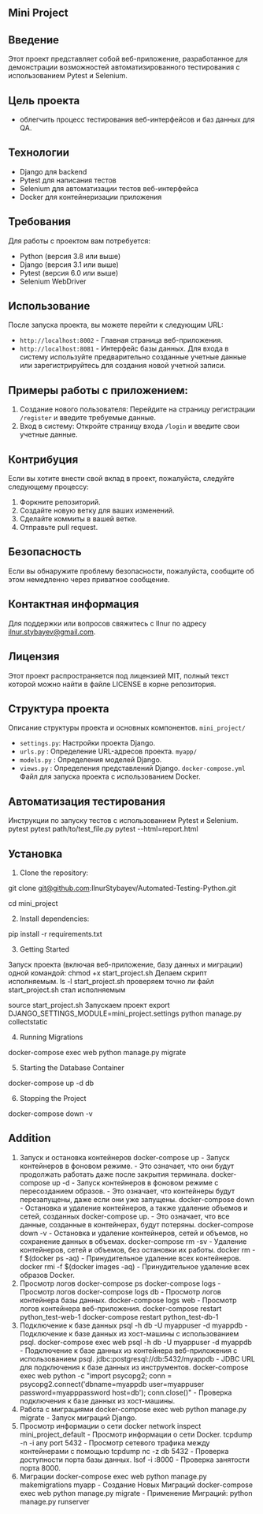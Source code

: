 ## Mini Project
## Введение
Этот проект представляет собой веб-приложение, разработанное для демонстрации возможностей автоматизированного тестирования с использованием Pytest и Selenium. 
## Цель проекта 
- облегчить процесс тестирования веб-интерфейсов и баз данных для QA.
## Технологии
- Django для backend
- Pytest для написания тестов
- Selenium для автоматизации тестов веб-интерфейса
- Docker для контейнеризации приложения
## Требования
Для работы с проектом вам потребуется:
- Python (версия 3.8 или выше)
- Django (версия 3.1 или выше)
- Pytest (версия 6.0 или выше)
- Selenium WebDriver
## Использование
После запуска проекта, вы можете перейти к следующим URL:
- `http://localhost:8002` - Главная страница веб-приложения.
- `http://localhost:8081` - Интерфейс базы данных.
Для входа в систему используйте предварительно созданные учетные данные или зарегистрируйтесь для создания новой учетной записи.
## Примеры работы с приложением:
1. Создание нового пользователя:
   Перейдите на страницу регистрации `/register` и введите требуемые данные.
2. Вход в систему:
   Откройте страницу входа `/login` и введите свои учетные данные.
## Контрибуция
Если вы хотите внести свой вклад в проект, пожалуйста, следуйте следующему процессу:
1. Форкните репозиторий.
2. Создайте новую ветку для ваших изменений.
3. Сделайте коммиты в вашей ветке.
4. Отправьте pull request.
## Безопасность
Если вы обнаружите проблему безопасности, пожалуйста, сообщите об этом немедленно через приватное сообщение.
## Контактная информация
Для поддержки или вопросов свяжитесь с Ilnur по адресу ilnur.stybayev@gmail.com.
## Лицензия
Этот проект распространяется под лицензией MIT, полный текст которой можно найти в файле LICENSE в корне репозитория.
## Структура проекта
Описание структуры проекта и основных компонентов.
`mini_project/`
- `settings.py`:        Настройки проекта Django.
- `urls.py`    :        Определение URL-адресов проекта.
`myapp/`
- `models.py`  :        Определения моделей Django.
- `views.py`   :        Определения представлений Django.
`docker-compose.yml`
Файл для запуска проекта с использованием Docker.

## Автоматизация тестирования
Инструкции по запуску тестов с использованием Pytest и Selenium.
pytest
pytest path/to/test_file.py
pytest --html=report.html


## Установка

1. Clone the repository:

git clone git@github.com:IlnurStybayev/Automated-Testing-Python.git

cd mini_project

2.  Install dependencies:

pip install -r requirements.txt

3. Getting Started

Запуск проекта (включая веб-приложение, базу данных и миграции) одной командой:
chmod +x start_project.sh Делаем скрипт исполняемым.
ls -l start_project.sh проверяем точно ли файл start_project.sh стал исполняемым

source start_project.sh Запускаем проект
export DJANGO_SETTINGS_MODULE=mini_project.settings
python manage.py collectstatic 

4. Running Migrations

docker-compose exec web python manage.py migrate

5. Starting the Database Container

docker-compose up -d db

6. Stopping the Project

docker-compose down -v

## Addition
1. Запуск и остановка контейнеров
docker-compose up                                                  - Запуск контейнеров в фоновом режиме.
                                                                   - Это означает, что они будут продолжать работать даже после закрытия терминала.
docker-compose up -d                                               - Запуск контейнеров в фоновом режиме с пересозданием образов.
                                                                   - Это означает, что контейнеры будут перезапущены, даже если они уже запущены.
docker-compose down                                                - Остановка и удаление контейнеров, а также удаление объемов и сетей, созданных docker-compose up.
                                                                   - Это означает, что все данные, созданные в контейнерах, будут потеряны.
docker-compose down -v                                             - Остановка и удаление контейнеров, сетей и объемов, но сохранение данных в объемах.
docker-compose rm -sv                                              - Удаление контейнеров, сетей и объемов, без остановки их работы.
docker rm -f $(docker ps -aq)                                      - Принудительное удаление всех контейнеров.
docker rmi -f $(docker images -aq)                                 - Принудительное удаление всех образов Docker.
2. Просмотр логов
docker-compose ps
docker-compose logs                                                - Просмотр логов
docker-compose logs db                                             - Просмотр логов контейнера базы данных.
docker-compose logs web                                            - Просмотр логов контейнера веб-приложения.
docker-compose restart python_test-web-1
docker-compose restart python_test-db-1
3. Подключение к базе данных
psql -h db -U myappuser -d myappdb                                 - Подключение к базе данных из хост-машины с использованием psql.
docker-compose exec web psql -h db -U myappuser -d myappdb         - Подключение к базе данных из контейнера веб-приложения с использованием psql.
jdbc:postgresql://db:5432/myappdb                                  - JDBC URL для подключения к базе данных из инструментов.
docker-compose exec web python -c "import psycopg2; conn = psycopg2.connect('dbname=myappdb user=myappuser password=myapppassword host=db'); conn.close()"                                                           - Проверка подключения к базе данных из хост-машины.
4. Работа с миграциями
docker-compose exec web python manage.py migrate                    - Запуск миграций Django.
5. Просмотр информации о сети
docker network inspect mini_project_default                         - Просмотр информации о сети Docker.
tcpdump -n -i any port 5432                                         - Просмотр сетевого трафика между контейнерами с помощью tcpdump
nc -z db 5432                                                       - Проверка доступности порта базы данных.
lsof -i :8000                                                       - Проверка занятости порта 8000.
6. Миграции 
docker-compose exec web python manage.py makemigrations myapp       - Создание Новых Миграций
docker-compose exec web python manage.py migrate                    - Применение Миграций:
python manage.py runserver










